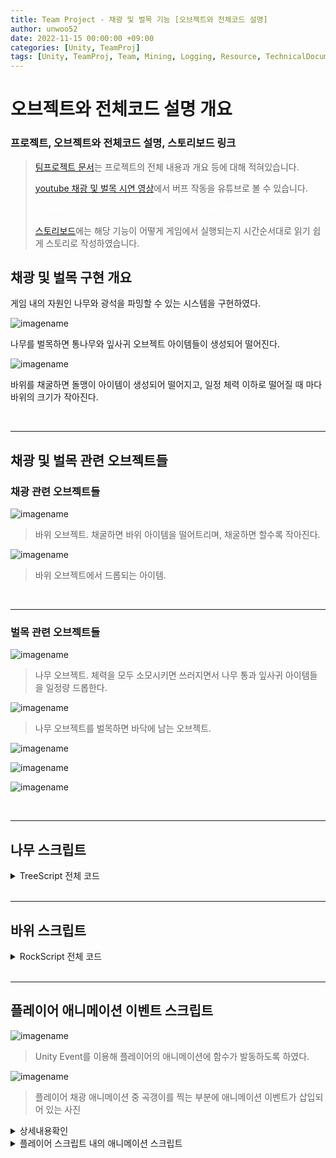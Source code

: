 ```yaml
---
title: Team Project - 채광 및 벌목 기능 [오브젝트와 전체코드 설명]
author: unwoo52
date: 2022-11-15 00:00:00 +09:00
categories: [Unity, TeamProj]
tags: [Unity, TeamProj, Team, Mining, Logging, Resource, TechnicalDocument, Docs, Document]
---
```


# 오브젝트와 전체코드 설명 개요

### 프로젝트, 오브젝트와 전체코드 설명, 스토리보드 링크

> [팀프로젝트 문서](https://unwoo52.github.io/posts/Team-Project-About/)는 프로젝트의 전체 내용과 개요 등에 대해 적혀있습니다.
>
> [youtube 채광 및 벌목 시연 영상](https://youtu.be/XYon_3MIK5E?t=92)에서 버프 작동을 유튜브로 볼 수 있습니다.
>
> <span style="color:ffffff">오브젝트와 전체코드 설명는 전체 코드와 코드들에 대한 설명이 적혀있습니다.</span>
> 
> [스토리보드]()에는 해당 기능이 어떻게 게임에서 실행되는지 시간순서대로 읽기 쉽게 스토리로 작성하였습니다.

## 채광 및 벌목 구현 개요

게임 내의 자원인 나무와 광석을 파밍할 수 있는 시스템을 구현하였다.

![imagename](/assets/image/Project/TeamProject/MiningAndLoggingSystem/000.gif)

나무를 벌목하면 통나무와 잎사귀 오브젝트 아이템들이 생성되어 떨어진다.

![imagename](/assets/image/Project/TeamProject/MiningAndLoggingSystem/000-1.gif)

바위를 채굴하면 돌맹이 아이템이 생성되어 떨어지고, 일정 체력 이하로 떨어질 때 마다 바위의 크기가 작아진다.


<br>

----------


## 채광 및 벌목 관련 오브젝트들

### 채광 관련 오브젝트들

![imagename](/assets/image/Project/TeamProject/MiningAndLoggingSystem/001.png)

> 바위 오브젝트. 채굴하면 바위 아이템을 떨어트리며, 채굴하면 할수록 작아진다.

![imagename](/assets/image/Project/TeamProject/MiningAndLoggingSystem/001-1.png)

> 바위 오브젝트에서 드롭되는 아이템.

<br>

-------------

### 벌목 관련 오브젝트들

![imagename](/assets/image/Project/TeamProject/MiningAndLoggingSystem/002.png)

> 나무 오브젝트. 체력을 모두 소모시키면 쓰러지면서 나무 통과 잎사귀 아이템들을 일정량 드롭한다.

![imagename](/assets/image/Project/TeamProject/MiningAndLoggingSystem/002-1.png)

> 나무 오브젝트를 벌목하면 바닥에 남는 오브젝트.

![imagename](/assets/image/Project/TeamProject/MiningAndLoggingSystem/002-2.png)

![imagename](/assets/image/Project/TeamProject/MiningAndLoggingSystem/002-3.png)

![imagename](/assets/image/Project/TeamProject/MiningAndLoggingSystem/002-4.png)



<br>

----------



## 나무 스크립트

<details>
<summary>TreeScript 전체 코드</summary>
<div markdown="1">

```cs
using System.Collections;
using System.Collections.Generic;
using UnityEngine;

public class TreeScript : MonoBehaviour
{
    [SerializeField] GameObject TrunkBottom;
    [SerializeField] GameObject TrunkCylinder;
    [SerializeField] GameObject Bush1;
    [SerializeField] GameObject Leaf;

    [SerializeField] int numberLeaf;
    [SerializeField] int numberBush;

    [SerializeField] int numberTreeEffect;
    [SerializeField] float distanceGapofCylinder;

    [SerializeField] private float maxHp;
    [SerializeField] private float curHp;

    public Vector3 positionLeaf;
    public Vector3 positionTrunkBottom;
    public Vector3 positionTrunkCylinder;

    //TestField 
    public float RotationValue;

    private GameObject[] leafList;
    // Start is called before the first frame update
    void Start()
    {
        curHp = maxHp;
    }

    public void DamtoTree(float f)
    {
        curHp -= f;
        if (curHp == 0) TreeDestroy();
    }

    void TreeDestroy()
    {
        leafList = new GameObject[(numberBush + numberLeaf) * numberTreeEffect];
        if (TryGetComponent<CapsuleCollider>(out var cc)) Destroy(cc);
        if (TryGetComponent<MeshRenderer>(out var mr)) Destroy(mr);
        if (TryGetComponent<MeshFilter>(out var mf)) Destroy(mf);
        TreeDestroyEffect();
    }

    void TreeDestroyEffect()
    {
        Instantiate(TrunkBottom, transform.position + positionTrunkBottom, transform.rotation);
        for (int i = 0; i < numberTreeEffect; i++)
        {
            InstanteTreeEffect(transform.position + new Vector3(0, i * distanceGapofCylinder, 0) , i);
        }
        StartCoroutine(CleaningBushandLeaf());
    }

    void InstanteTreeEffect(Vector3 position, int i)
    {
        Instantiate(TrunkCylinder, position + positionTrunkCylinder, TrunkCylinder.transform.rotation);
        int tempNumberBush = numberBush;
        int tempNumberLeaf = numberLeaf;

        while (tempNumberBush > 0)
        {
            GameObject obj = Instantiate(Bush1,
                position + positionLeaf + new Vector3(Random.Range(-3, 3), Random.Range(0, 3), Random.Range(-3, 3)),
                new Quaternion(Random.Range(0, RotationValue), Random.Range(0, RotationValue), Random.Range(0, RotationValue), 0));
            leafList[(numberBush + numberLeaf) * i + numberLeaf + tempNumberBush - 1] = obj;
            tempNumberBush--;
        }
        while (tempNumberLeaf > 0)
        {
            GameObject obj = Instantiate(Leaf,
                position + positionLeaf + new Vector3(Random.Range(-3, 3), Random.Range(0, 3), Random.Range(-3, 3)),
                new Quaternion(Random.Range(0, RotationValue), Random.Range(0, RotationValue), Random.Range(0, RotationValue), 0));
            leafList[(numberBush + numberLeaf) * i + tempNumberLeaf - 1] = obj;
            tempNumberLeaf--;
        }
    }
    // 땅에 떨어진 잎과 풀을 일정 시간 이후에 모두 제거
    IEnumerator CleaningBushandLeaf()
    {
        yield return new WaitForSeconds(5);
        foreach(GameObject obj in leafList)
        {
            Destroy(obj.gameObject);
            //or obj.FadeLeaf();
        }
    }
}
```

</div>
</details>

<br>

----------




## 바위 스크립트

<details>
<summary>RockScript 전체 코드</summary>
<div markdown="1">

```cs
using System.Collections;
using System.Collections.Generic;
using UnityEngine;

public class RockScript : MonoBehaviour
{
    [SerializeField] private Mesh[] MeshList;
    [SerializeField] private Vector3[] ScaleList;
    [SerializeField] private GameObject DropItem;
    [SerializeField] private int curStoneSizeLevel;

    [SerializeField] private int stoneMaxSize;
    [SerializeField] private int numofDestroyDropItem;

    [SerializeField] private float maxHp;
    [SerializeField] private float curHp;
    [SerializeField] private float maxCuttingHp;
    [SerializeField] private float cuttingHp;
    [SerializeField] private float maxCrackHp;
    [SerializeField] private float crackHp;
    //TestField
    public float testPower;//튕겨져나가는 힘
    
    private void Start()
    {
        curHp = maxHp;
        curStoneSizeLevel = stoneMaxSize;
        cuttingHp = maxCuttingHp;
        crackHp = maxCrackHp;
    }
    void ChangeStoneSize(int i)
    {
        if (TryGetComponent<MeshFilter>(out var rockMeshFilter))
            rockMeshFilter.mesh = MeshList[i];
        if(TryGetComponent<MeshCollider>(out var rockMeshCollider))
            rockMeshCollider.sharedMesh = MeshList[i - 1];
        if(TryGetComponent<Transform>(out var rockTransform))
            rockTransform.localScale = ScaleList[i - 1];
    }
    public void DamToRock(Ray ray, Vector3 hit, float Dmg)
    {
        if (Dmg <= 0) Dmg = 0;
        cuttingHp -= Dmg;
        crackHp -= Dmg;
        if (crackHp <= 0)
        {
            int temp = CalculateTempHp(ref crackHp, ref maxCrackHp);
            while(temp > 0 && curHp > 0)
            {
                Dmg -= maxCrackHp;
                curHp -= maxCrackHp;
                instantiateDropItem(ray, hit);
                temp--;
            }
            curHp -= Dmg;
        }
        if(cuttingHp <= 0 && curHp > 0)
        {
            int temp = CalculateTempHp(ref cuttingHp, ref maxCuttingHp);
            curStoneSizeLevel -= temp;
            ChangeStoneSize(curStoneSizeLevel);
        }
        if (curHp <= 0) RockDestroyMethod();
    }
    private void instantiateDropItem(Ray ray, Vector3 hit)
    {
        GameObject obj = Instantiate(DropItem, hit, new Quaternion(Random.Range(0, 360), Random.Range(0, 360), Random.Range(0, 360), 0));
        if (obj.TryGetComponent<Rigidbody>(out var rigid))
        {
            rigid.AddForce(-ray.direction * testPower, ForceMode.VelocityChange);
        }
        obj.transform.localScale = new Vector3(0.2f, 0.2f, 0.2f);
    }
    /// <summary>
    /// curTempHp보다 높은 데미지를 받아 curTempHp가 음수가 되었을 때
    /// maxTempHp의 몇배에 해당하는 데미지인지를 계산해 리턴
    /// </summary>
    /// <param name="curTempHp"></param>
    /// <param name="maxTempHp"></param>
    /// <returns>recover가 반복된 횟수</returns>
    private int CalculateTempHp(ref float curTempHp, ref float maxTempHp)
    {
        if (curTempHp > 0) return 0;
        int temp = 0;
        while(curTempHp <= 0)
        {
            curTempHp += maxTempHp;
            temp++;
        }
        return temp;
    }

    private void RockDestroyMethod()
    {
        if (TryGetComponent<MeshCollider>(out var mc)) Destroy(mc);
        if (TryGetComponent<MeshRenderer>(out var mr)) Destroy(mr);
        if (TryGetComponent<MeshFilter>(out var mf)) Destroy(mf);
        for (int i = 0; i < numofDestroyDropItem; i++)
        {
            Ray ray = new Ray(Vector3.zero, new Vector3(Random.Range(0, 1), Random.Range(0, 1), Random.Range(0, 1)));
            Vector3 hit = transform.position;
            instantiateDropItem(ray, hit);
        }
        //드롭템이 사라졌는지 1초마다 체크,
        //모두 사라졌다면 자기 자신 파괴
    }
}
```

</div>
</details>

<br>

----------


## 플레이어 애니메이션 이벤트 스크립트

![imagename](/assets/image/Project/TeamProject/MiningAndLoggingSystem/003.png)

> Unity Event를 이용해 플레이어의 애니메이션에 함수가 발동하도록 하였다.

![imagename](/assets/image/Project/TeamProject/MiningAndLoggingSystem/003.png)

> 플레이어 채광 애니메이션 중 곡갱이를 찍는 부분에 애니메이션 이벤트가 삽입되어 있는 사진


<details>
<summary>상세내용확인</summary>
<div markdown="1">

```cs
using System.Collections;
using System.Collections.Generic;
using UnityEngine;
using UnityEngine.Events;

public class AnimEvent : MonoBehaviour
{
    public UnityEvent Mining = null;
    public UnityEvent TreeGet = null;

	...

    public void MiningAnimEvent()
    {
        Mining?.Invoke();
    }
    public void MiningTreeEvent()
    {
        TreeGet?.Invoke();
    }
	...
}

```

</div>
</details>


<details>
<summary>플레이어 스크립트 내의 애니메이션 스크립트</summary>
<div markdown="1">

```cs
public void AnimDamageTpRock()
{
    Mining mining = _mouseInput.Mining;
    if (mining.RockScript != null)
    {
        mining.RockScript.DamToRock(mining.RockHitRay, mining.RockHitVector, PlayerScript.PlayerInstance.myInfo.PowerMining_Origin);
    }
}
public void AnimDamageToTree()
{
    Mining mining = _mouseInput.Mining;
    if (mining.TreeScript != null)
    {
        mining.TreeScript.DamtoTree(50f);
    }
}
```

</div>
</details>

